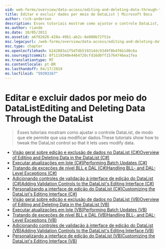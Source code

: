 ```yaml
---
uid: web-forms/overview/data-access/editing-and-deleting-data-through-the-datalist/index
title: Editar e excluir dados por meio do DataList | Microsoft Docs
author: rick-anderson
description: Esses tutoriais mostram como ajustar o controle DataList, de modo que ele permite que usa modificar dados.
ms.author: riande
ms.date: 10/05/2011
ms.assetid: a6f02826-428a-49b1-ab2c-8e080b72f51e
msc.legacyurl: /web-forms/overview/data-access/editing-and-deleting-data-through-the-datalist
msc.type: chapter
ms.openlocfilehash: b242803a1f5d7db519314dc9349f8b4f6b1d0c6a
ms.sourcegitcommit: 0f1119340e4464720cfd16d0ff15764746ea1fea
ms.translationtype: MT
ms.contentlocale: pt-BR
ms.lasthandoff: 04/17/2019
ms.locfileid: "59393167"
---
```

# <a name="editing-and-deleting-data-through-the-datalist"></a><span data-ttu-id="f7398-103">Editar e excluir dados por meio do DataList</span><span class="sxs-lookup"><span data-stu-id="f7398-103">Editing and Deleting Data Through the DataList</span></span>

> <span data-ttu-id="f7398-104">Esses tutoriais mostram como ajustar o controle DataList, de modo que ele permite que usa modificar dados.</span><span class="sxs-lookup"><span data-stu-id="f7398-104">These tutorials show how to tweak the DataList control so that it lets uses modify data.</span></span>


- [<span data-ttu-id="f7398-105">Visão geral sobre edição e exclusão de dados no DataList (C#)</span><span class="sxs-lookup"><span data-stu-id="f7398-105">Overview of Editing and Deleting Data in the DataList (C#)</span></span>](an-overview-of-editing-and-deleting-data-in-the-datalist-cs.md)
- [<span data-ttu-id="f7398-106">Executar atualizações em lote (C#)</span><span class="sxs-lookup"><span data-stu-id="f7398-106">Performing Batch Updates (C#)</span></span>](performing-batch-updates-cs.md)
- [<span data-ttu-id="f7398-107">Tratando de exceções de nível BLL e DAL (C#)</span><span class="sxs-lookup"><span data-stu-id="f7398-107">Handling BLL- and DAL-Level Exceptions (C#)</span></span>](handling-bll-and-dal-level-exceptions-cs.md)
- [<span data-ttu-id="f7398-108">Adicionando controles de validação à interface de edição do DataList (C#)</span><span class="sxs-lookup"><span data-stu-id="f7398-108">Adding Validation Controls to the DataList's Editing Interface (C#)</span></span>](adding-validation-controls-to-the-datalist-s-editing-interface-cs.md)
- [<span data-ttu-id="f7398-109">Personalizando a interface de edição do DataList (C#)</span><span class="sxs-lookup"><span data-stu-id="f7398-109">Customizing the DataList's Editing Interface (C#)</span></span>](customizing-the-datalist-s-editing-interface-cs.md)
- [<span data-ttu-id="f7398-110">Visão geral sobre edição e exclusão de dados no DataList (VB)</span><span class="sxs-lookup"><span data-stu-id="f7398-110">Overview of Editing and Deleting Data in the DataList (VB)</span></span>](an-overview-of-editing-and-deleting-data-in-the-datalist-vb.md)
- [<span data-ttu-id="f7398-111">Executar atualizações em lote (VB)</span><span class="sxs-lookup"><span data-stu-id="f7398-111">Performing Batch Updates (VB)</span></span>](performing-batch-updates-vb.md)
- [<span data-ttu-id="f7398-112">Tratando de exceções de nível BLL e DAL (VB)</span><span class="sxs-lookup"><span data-stu-id="f7398-112">Handling BLL- and DAL-Level Exceptions (VB)</span></span>](handling-bll-and-dal-level-exceptions-vb.md)
- [<span data-ttu-id="f7398-113">Adicionando controles de validação à interface de edição do DataList (VB)</span><span class="sxs-lookup"><span data-stu-id="f7398-113">Adding Validation Controls to the DataList's Editing Interface (VB)</span></span>](adding-validation-controls-to-the-datalist-s-editing-interface-vb.md)
- [<span data-ttu-id="f7398-114">Personalizando a interface de edição do DataList (VB)</span><span class="sxs-lookup"><span data-stu-id="f7398-114">Customizing the DataList's Editing Interface (VB)</span></span>](customizing-the-datalist-s-editing-interface-vb.md)
